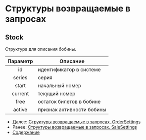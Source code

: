 Структуры возвращаемые в запросах
=====================================

Stock
---

Структура для описания бобины. 

|    Параметр   |                                                               Описание                                                               |
|:-------------:|--------------------------------------------------------------------------------------------------------------------------------------|
|    id    | идентификатор в системе                                                                                                              |
|     series    | серия                                                                                                 |
| start |  начальный номер                                                                                                                 |
|   current   | текущий номер                                                                                                             |
|  free  | остаток билетов в бобине                                                                                                              |
|    active    | признак активности бобины |


* Далее: [Структуры возвращаемые в запросах. OrderSettings](orderSettings)
* Ранее: [Структуры возвращаемые в запросах. SaleSettings](saleSettings)
* [Содержание](../index)